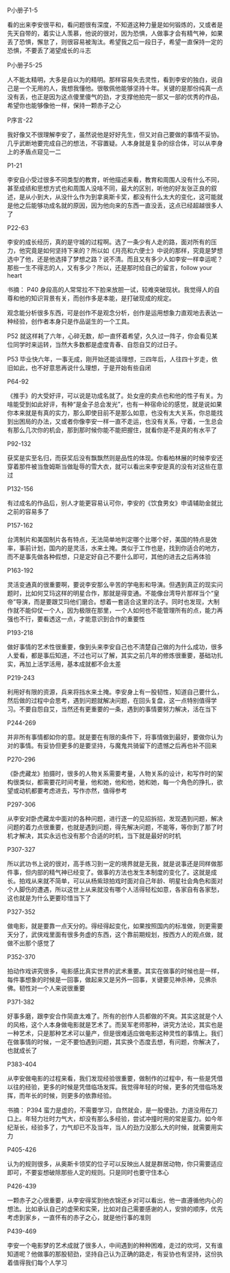 
P小册子1-5

看的出来李安很平和，看问题很有深度，不知道这种力量是如何锻炼的，又或者是先天自带的，着实让人羡慕，他说的很对，因为恐惧，人做事才会有精气神，如果丢了恐惧，懈怠了，则很容易被淘汰。希望我之后一段日子，希望一直保持一定的恐惧，不要丢了渴望成长的斗志

P小册子5-25

人不能太精明，大多是自以为的精明。那样容易失去灵性，看到李安的独白，说自己是一个无用的人，我想我懂他。很敬佩他能够坚持十年。关键的是那份纯真一点没有丢，也正是因为这点傻里傻气的劲，才支撑他拍完一部又一部的优秀的作品，希望你也能够像他一样，保持一颗赤子之心

P序言-22

我好像又不很理解李安了，虽然说他是好好先生，但又对自己要做的事情不妥协。几乎武断地要完成自己的想法，不容置疑。人本身就是复杂的综合体，可以从李身上的矛盾点窥见一二

P1-21

李安自小受过很多不同类型的教育，听他描述来看，教育和周围人没有什么不同，甚至成绩和思想方式也和周围人没啥不同，最大的区别，听他的好友张正良的叙述，是从小到大，从没什么作为到拿奥斯卡奖，都没有什么太大的变化，这可能就是他之后能够功成名就的原因，因为他向来的东西一直没丢，这点已经超越很多人了

P22-63

李安的成长经历，真的是守城的过程啊。选了一条少有人走的路，面对所有的压力，他究竟是如何坚持下来的？所以如《月亮和六便士》中说的那样，究竟是梦想选中了他，还是他选择了梦想之路？说不清。而且又有多少人如李安一样幸运呢？那些一生不得志的人，又有多少？所以，还是那时给自己的留言，follow your heart

书摘：
P40
身段高的人常常拉不下脸来放胆一试，较难突破现状。我觉得人的自尊和他的知识背景有关，而创作多是本能，是打破现成的规定。

观念能分析很多东西，可是创作不是观念分析，创作是运用想象力直观地去表达一种经验，创作者本身只是作品诞生的一个工具。

P52
就这样耗了六年，心碎无数，却一直怀着希望，久久过一阵子，你会看见某位同学时来运转，当然大多数都是虚度青春、自怨自艾的过日子。

P53
毕业快六年，一事无成，刚开始还能谈理想，三四年后，人往四十岁走，依旧如此，也不好意思再说什么理想，于是开始有些自闭


P64-92

《推手》的大受好评，可以说是功成名就了。处女座的卖点也和他的性子有关。为啥能受到如此好评，有种“是金子总会发光”，也有一种宿命论的感觉，就是说如果你本来就是有真的实力，那么即使目前不是那么如意，也没有太大关系，你总能找到出困局的办法，又或者你像李安一样一直不走运，也没有关系，守着，一生总会有那么几次你的机会，那到那时候你能不能把握住，就看你是不是真的有水平了

P92-132

获奖是实至名归，而获奖后没有飘飘然则是品性的体现。你看柏林展的时候李安还穿着那件被当詹姆斯当做耻辱的雪大衣，就可以看出来李安是真的没有对这些在意过

P132-156

有过成名的作品后，别人才能更容易认可你，李安的《饮食男女》申请辅助金就比之前的容易多了

P157-162

台湾制片和美国制片各有特点，无法简单地判定哪个比哪个好，美国的特点是效率，事前计划，国内的是灵活，水来土掩。类似于工作也是，找到你适合的地方，而不是事先做各种假想，只是定好自己不要什么即可，其他的进去之后再体验

P163-192

灵活变通真的很重要啊，要说李安那么辛苦的学电影和导演。但遇到真正的现实问题时，比如何艾玛这样的明星合作，那就是得变通。不能像台湾导片那样当个“皇帝”导演，而是要跟艾玛他们磨合。想着一套适合这里的法子。同时也发现，大制作就不能仰仗一个人，因为极限在那里，一个人如何也不能管理所有的点，能力再强也不行，要看透这一点，才能意识到合作的重要性

P193-218

做好事情的艺术性很重要，像到头来李安自己也不清楚自己做的为什么成功，很多人爱看，都是事后知道，不过也可以了解，其实之前几年的修炼很重要，基础功扎实，再加上活学活用，基本成就都不会太差

P219-243

利用好有限的资源，兵来将挡水来土掩。李安身上有一股韧性，知道自己要什么，然后做的过程中会思考，遇到问题就解决问题，在回头复盘，这一点特别值得学习。不要自怨自艾，当然还有更重要的一条，遇到的事情要努力解决，活在当下

P244-269

并非所有事情都如你的意。就是要在有限的条件下，将事情做到最好，要做你认为对的事情。有妥协但更多的是要坚持，与魔鬼共骑留下的遗憾之后再也补不回来

P270-296

《卧虎藏龙》拍摄时，很多的人物关系需要考量，人物关系的设计，和写作时的架构很类似，都需要花时间考量，他和她，他和他，她和她，每一个角色的挣扎，欲望或动机都要考虑进去，写作亦然，值得参考

P297-306

从李安对卧虎藏龙中面对的各种问题，进行逐一的见招拆招，发现遇到问题，解决问题的着力点很重要，也就是遇到问题，得先解决问题，不能等，等你到了那了时机才解决，其实永远也没有那个合适的时机，当下就是最好的时机

P307-327

所以武功书上说的很对，高手练习到一定的境界就是无我，就是说事还是同样做那件事，但内部的精气神已经变了。做事的方法也发生本制度的变化了。这就是成长。拍戏从来就不简单，可以从杨紫琼拍戏时面对自己年龄、明星社会角色和面对个人脚伤的遭遇，所以这世上从来就没有哪个人活得轻松如意，各家自有各家愁，这也就是为什么更要珍惜当下了

P327-352

做电影，就是要靠一点天分的。得经得起变化，如果按照国内的标准做，则更需要天分了，武侠戏里面有很多务虚的东西，这个靠前期规划，按西方人的观点做，就做不出那个感觉了

P352-370

拍动作戏讲究很多，电影感比真实世界的武术重要。其实在做事的时候也是一样，每件事想象的时候是一回事，做起来又是另外一回事，关键要见神杀神，见佛杀佛。韧性对一个人来说很重要

P371-382

好事多磨，跟李安合作简直太难了。所有的创作人员都做的不爽。其实这就是个人的风格，这个人本身做电影就是艺术了。而吴军老师那种，讲究方法论，其实也是一种艺术，只是那种艺术可以量产，但是很难适应做电影这种灵性的事情上。我们在做事情的时候，一定不要怕遇到问题，其实换个态度去想，有问题，你解决了，也就成长了

P383-404

从李安做电影的过程来看，我们发现经验很重要，做制作的过程中，有一些是凭借以往的经验，更多的时候是凭借临场发挥。我觉得年轻的时候，更多的凭借临场发挥，而年长的时候，则更多的依靠经验。

书摘：
P394
蛮力是虚的，不需要学习，自然就会，是一股傻劲，力道没用在刀口上。年轻力壮时力气大，却没有那么多经验，尝试冲撞时用的常是蛮力。如今年纪渐长，经验多了，力气却已不及当年，当人的劲力没那么大的时候，就需要用实力

P405-426

认为的规则很多，从奥斯卡领奖的位子可以反映出人就是群居动物，你只需要适应即可，不要妄想破除那些人定的规则。只是同时也要守住本心



P426-439

一颗赤子之心很重要，从李安得奖到他衣锦还乡对可以看出，他一直遵循他内心的想法。比如承认自己的虚荣和实荣，比如对自己需要感谢的人，安排的顺序，优先考虑到家乡，一直怀有的赤子之心，就是他行事的准则



P439-469

李安一个电影梦的艺术成就了很多人，中间遇到的种种困难，走过的坎坷，又有谁知道呢？他做事的那股韧劲，坚持自己认为正确的路走，有妥协也有坚持，这份执着值得我们每个人学习